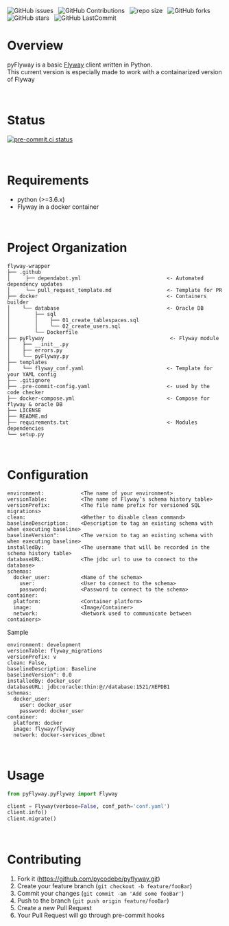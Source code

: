 ![GitHub issues](https://img.shields.io/github/issues/pycodebe/pyFlyway?&labelColor=black&color=eb3b5a&label=Issues&logo=issues&logoColor=black&style=for-the-badge) &nbsp;
![GitHub Contributions](https://img.shields.io/github/contributors/pycodebe/pyFlyway?&labelColor=black&color=8854d0&style=for-the-badge) &nbsp;
![repo size](https://img.shields.io/github/repo-size/pycodebe/pyFlyway?label=Repo%20Size&style=for-the-badge&labelColor=black&color=20bf6b) &nbsp;
![GitHub forks](https://img.shields.io/github/forks/pycodebe/pyFlyway?&labelColor=black&color=0fb9b1&style=for-the-badge) &nbsp;
![GitHub stars](https://img.shields.io/github/stars/pycodebe/pyFlyway?&labelColor=black&color=f7b731&style=for-the-badge) &nbsp;
![GitHub LastCommit](https://img.shields.io/github/last-commit/pycodebe/pyFlyway?logo=github&labelColor=black&color=d1d8e0&style=for-the-badge) &nbsp;


Overview
========

pyFlyway is a basic [Flyway](https://flywaydb.org/) client written in Python. <br />
This current version is especially made to work with a containarized version of Flyway

<br />

Status
======

[![pre-commit.ci status](https://results.pre-commit.ci/badge/github/pycodebe/pyFlyway/master.svg)](https://results.pre-commit.ci/latest/github/pycodebe/pyFlyway/master)

<br />

Requirements
============
* python (>=3.6.x)
* Flyway in a docker container


<br />

Project Organization
====================

    flyway-wrapper
    ├── .github
    │     ├── dependabot.yml                            <- Automated dependency updates
    │     └── pull_request_template.md                  <- Template for PR
    ├── docker                                          <- Containers builder
    │    └── database                                   <- Oracle DB
    │        ├── sql
    │        │    ├── 01_create_tablespaces.sql
    │        │    └── 02_create_users.sql
    │        └── Dockerfile
    ├── pyFlyway                                         <- Flyway module
    │    ├── __init__.py
    │    ├── errors.py
    │    └── pyFlyway.py
    ├── templates
    │    └── flyway_conf.yaml                           <- Template for your YAML config
    ├── .gitignore                                      
    ├── .pre-commit-config.yaml                         <- used by the code checker
    ├── docker-compose.yml                              <- Compose for flyway & oracle DB
    ├── LICENSE
    ├── README.md
    ├── requirements.txt                                <- Modules dependencies
    └── setup.py

<br />

Configuration
=============

```
environment:            <The name of your environment>
versionTable:           <The name of Flyway’s schema history table>
versionPrefix:          <The file name prefix for versioned SQL migrations>
clean:                  <Whether to disable clean command>
baselineDescription:    <Description to tag an existing schema with when executing baseline>
baselineVersion":       <The version to tag an existing schema with when executing baseline>
installedBy:            <The username that will be recorded in the schema history table>
databaseURL:            <The jdbc url to use to connect to the database>
schemas:
  docker_user:          <Name of the schema>
    user:               <User to connect to the schema>
    password:           <Password to connect to the schema>
container:
  platform:             <Container platform>
  image:                <Image/Container>
  network:              <Network used to communicate between containers>
```

Sample
```
environment: development
versionTable: flyway_migrations
versionPrefix: v
clean: False,
baselineDescription: Baseline
baselineVersion": 0.0
installedBy: docker_user
databaseURL: jdbc:oracle:thin:@//database:1521/XEPDB1
schemas:
  docker_user:
    user: docker_user
    password: docker_user
container:
  platform: docker
  image: flyway/flyway
  network: docker-services_dbnet
```

<br />

Usage
=====

```python
from pyFlyway.pyFlyway import Flyway

client = Flyway(verbose=False, conf_path='conf.yaml')
client.info()
client.migrate()
```

<br />

Contributing
============

1. Fork it (<https://github.com/pycodebe/pyflyway.git>)
2. Create your feature branch (`git checkout -b feature/fooBar`)
3. Commit your changes (`git commit -am 'Add some fooBar'`)
4. Push to the branch (`git push origin feature/fooBar`)
5. Create a new Pull Request
6. Your Pull Request will go through pre-commit hooks
